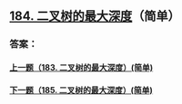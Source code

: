 ## [184. 二叉树的最大深度](https://leetcode-cn.com/problems/merge-two-sorted-lists/)（简单）





### 答案：



#### [上一题（183. 二叉树的最大深度）(简单)](https://github.com/sdwwld/leetCode/blob/master/src/main/java/com/wld/java/leetcode/leetCode0183.md)

#### [下一题（185. 二叉树的最大深度）(简单)](https://github.com/sdwwld/leetCode/blob/master/src/main/java/com/wld/java/leetcode/leetCode0185.md)
